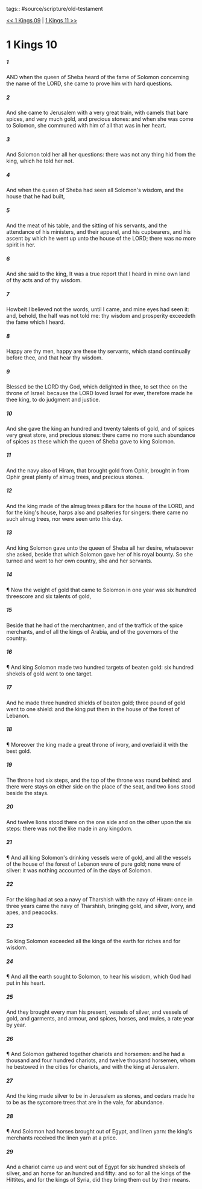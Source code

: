 tags:: #source/scripture/old-testament

[<< 1 Kings 09](old-testament/11_1_Kings/1_Kings_09.md) | [1 Kings 11 >>](old-testament/11_1_Kings/1_Kings_11.md)

# 1 Kings 10

##### 1

AND when the queen of Sheba heard of the fame of Solomon concerning the name of the LORD, she came to prove him with hard questions.

##### 2

And she came to Jerusalem with a very great train, with camels that bare spices, and very much gold, and precious stones: and when she was come to Solomon, she communed with him of all that was in her heart.

##### 3

And Solomon told her all her questions: there was not any thing hid from the king, which he told her not.

##### 4

And when the queen of Sheba had seen all Solomon's wisdom, and the house that he had built,

##### 5

And the meat of his table, and the sitting of his servants, and the attendance of his ministers, and their apparel, and his cupbearers, and his ascent by which he went up unto the house of the LORD; there was no more spirit in her.

##### 6

And she said to the king, It was a true report that I heard in mine own land of thy acts and of thy wisdom.

##### 7

Howbeit I believed not the words, until I came, and mine eyes had seen it: and, behold, the half was not told me: thy wisdom and prosperity exceedeth the fame which I heard.

##### 8

Happy are thy men, happy are these thy servants, which stand continually before thee, and that hear thy wisdom.

##### 9

Blessed be the LORD thy God, which delighted in thee, to set thee on the throne of Israel: because the LORD loved Israel for ever, therefore made he thee king, to do judgment and justice.

##### 10

And she gave the king an hundred and twenty talents of gold, and of spices very great store, and precious stones: there came no more such abundance of spices as these which the queen of Sheba gave to king Solomon.

##### 11

And the navy also of Hiram, that brought gold from Ophir, brought in from Ophir great plenty of almug trees, and precious stones.

##### 12

And the king made of the almug trees pillars for the house of the LORD, and for the king's house, harps also and psalteries for singers: there came no such almug trees, nor were seen unto this day.

##### 13

And king Solomon gave unto the queen of Sheba all her desire, whatsoever she asked, beside that which Solomon gave her of his royal bounty. So she turned and went to her own country, she and her servants.

##### 14

¶ Now the weight of gold that came to Solomon in one year was six hundred threescore and six talents of gold,

##### 15

Beside that he had of the merchantmen, and of the traffick of the spice merchants, and of all the kings of Arabia, and of the governors of the country.

##### 16

¶ And king Solomon made two hundred targets of beaten gold: six hundred shekels of gold went to one target.

##### 17

And he made three hundred shields of beaten gold; three pound of gold went to one shield: and the king put them in the house of the forest of Lebanon.

##### 18

¶ Moreover the king made a great throne of ivory, and overlaid it with the best gold.

##### 19

The throne had six steps, and the top of the throne was round behind: and there were stays on either side on the place of the seat, and two lions stood beside the stays.

##### 20

And twelve lions stood there on the one side and on the other upon the six steps: there was not the like made in any kingdom.

##### 21

¶ And all king Solomon's drinking vessels were of gold, and all the vessels of the house of the forest of Lebanon were of pure gold; none were of silver: it was nothing accounted of in the days of Solomon.

##### 22

For the king had at sea a navy of Tharshish with the navy of Hiram: once in three years came the navy of Tharshish, bringing gold, and silver, ivory, and apes, and peacocks.

##### 23

So king Solomon exceeded all the kings of the earth for riches and for wisdom.

##### 24

¶ And all the earth sought to Solomon, to hear his wisdom, which God had put in his heart.

##### 25

And they brought every man his present, vessels of silver, and vessels of gold, and garments, and armour, and spices, horses, and mules, a rate year by year.

##### 26

¶ And Solomon gathered together chariots and horsemen: and he had a thousand and four hundred chariots, and twelve thousand horsemen, whom he bestowed in the cities for chariots, and with the king at Jerusalem.

##### 27

And the king made silver to be in Jerusalem as stones, and cedars made he to be as the sycomore trees that are in the vale, for abundance.

##### 28

¶ And Solomon had horses brought out of Egypt, and linen yarn: the king's merchants received the linen yarn at a price.

##### 29

And a chariot came up and went out of Egypt for six hundred shekels of silver, and an horse for an hundred and fifty: and so for all the kings of the Hittites, and for the kings of Syria, did they bring them out by their means.
